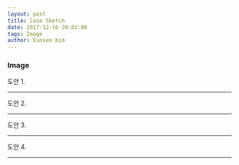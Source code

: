 ```yaml
---
layout: post
title: Case Sketch
date: 2017-12-16 20:02:00
tags: Image
author: Eunseo Kim
---
```


### Image

<amp-img src="{{ site.baseurl }}assets/images/doan1.jpg" width="629" height="712" layout="responsive" alt="" class="mb3"></amp-img>

도안 1.

<hr />

<amp-img src="{{ site.baseurl }}assets/images/doan2.jpg" width="691" height="435" layout="responsive" alt="" class="mb3"></amp-img>

도안 2.

<hr />

<amp-img src="{{ site.baseurl }}assets/images/doan3.jpg" width="781" height="674" layout="responsive" alt="" class="mb3"></amp-img>

도안 3.

<hr />

<amp-img src="{{ site.baseurl }}assets/images/doan4.jpg" width="630" height="825" layout="responsive" alt="" class="mb3"></amp-img>

도안 4.

<hr />

